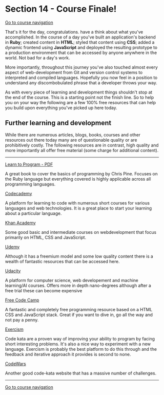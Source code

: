 Section 14 - Course Finale!
==========================
[Go to course navigation](../navigation.md)

That's it for the day, congratulations. have a think about what you've accomplished. In the course of a day you've built an application's backend in **Ruby**; created content in **HTML**; styled that content using **CSS**; added a dynamic frontend using **JavaScript** and deployed the resulting prototype to a production environment that can be accessed by anyone anywhere in the world. Not bad for a day's work.

More importantly, throughout this journey you've also touched almost every aspect of web-development from Git and version control systems to interpreted and compiled languages. Hopefully you now feel in a position to understand any discombobulated phrase that a developer throws your way.

As with every piece of learning and development things shouldn't stop at the end of the course. This is a starting point not the finish line. So to help you on your way the following are a few 100% free resources that can help you build upon everything you've picked up here today.

Further learning and development
-------------------------------

While there are numerous articles, blogs, books, courses and other resources out there today many are of questionable quality or are prohibitively costly. The following resources are in contrast, high quality and more importantly all offer free material (some charge for additional content).

-------------------------------

[Learn to Program - PDF](https://pine.fm/LearnToProgram/) 

A great book to cover the basics of programming by Chris Pine. Focuses on the Ruby language but everything covered is highly applicable across all programming languages.

[Codecademy](http://www.codecademy.com/)

A platform for learning to code with numerous short courses for various languages and web technologies. It is a great place to start your learning about a particular language.

[Khan Academy](https://www.khanacademy.org/)

Some good basic and intermediate courses on webdevelopment that focus primarily on HTML, CSS and JavaScript.

[Udemy](https://www.udemy.com/)

Although it has a freemium model and some low quality content there is a wealth of fantastic resources that can be accessed here.

[Udacity](https://www.udacity.com/)

A platform for computer science, web developement and machine learning/AI courses. Offers more in depth nano-degrees although after a free trial these can become expensive

[Free Code Camp](http://www.freecodecamp.com/)

A fantastic and completely free programming resource based on a HTML CSS and JavaScript stack. Great if you want to dive in, go all the way and not pay a penny.

[Exercism](http://exercism.io/)

Code kata are a proven way of improving your ability to program by facing short interesting problems. It's also a nice way to experiment with a new language. Exercism is probably the best platform to do this through and the feedback and iterative approach it provides is second to none.

[CodeWars](http://www.codewars.com/)

Another good code-kata website that has a massive number of challenges.

------------------------------
[Go to course navigation](../navigation.md)
